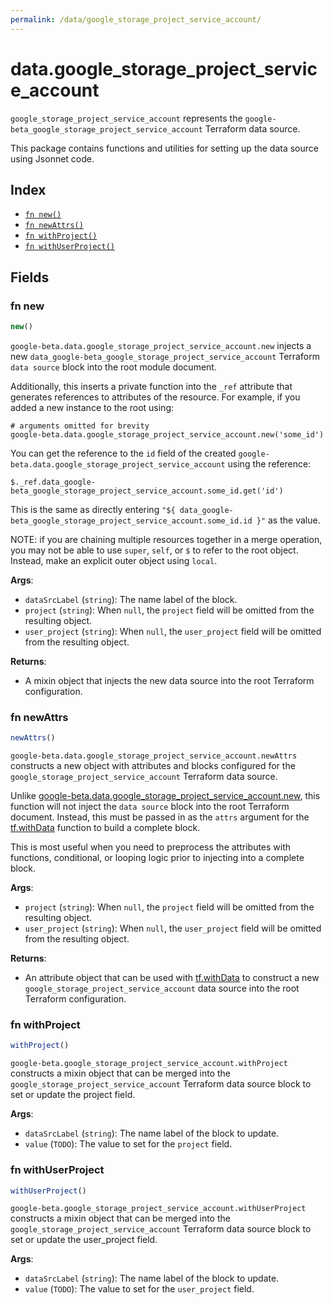 ```yaml
---
permalink: /data/google_storage_project_service_account/
---
```


# data.google_storage_project_service_account

`google_storage_project_service_account` represents the `google-beta_google_storage_project_service_account` Terraform data source.



This package contains functions and utilities for setting up the data source using Jsonnet code.


## Index

* [`fn new()`](#fn-new)
* [`fn newAttrs()`](#fn-newattrs)
* [`fn withProject()`](#fn-withproject)
* [`fn withUserProject()`](#fn-withuserproject)

## Fields

### fn new

```ts
new()
```


`google-beta.data.google_storage_project_service_account.new` injects a new `data_google-beta_google_storage_project_service_account` Terraform `data source`
block into the root module document.

Additionally, this inserts a private function into the `_ref` attribute that generates references to attributes of the
resource. For example, if you added a new instance to the root using:

    # arguments omitted for brevity
    google-beta.data.google_storage_project_service_account.new('some_id')

You can get the reference to the `id` field of the created `google-beta.data.google_storage_project_service_account` using the reference:

    $._ref.data_google-beta_google_storage_project_service_account.some_id.get('id')

This is the same as directly entering `"${ data_google-beta_google_storage_project_service_account.some_id.id }"` as the value.

NOTE: if you are chaining multiple resources together in a merge operation, you may not be able to use `super`, `self`,
or `$` to refer to the root object. Instead, make an explicit outer object using `local`.

**Args**:
  - `dataSrcLabel` (`string`): The name label of the block.
  - `project` (`string`):  When `null`, the `project` field will be omitted from the resulting object.
  - `user_project` (`string`):  When `null`, the `user_project` field will be omitted from the resulting object.

**Returns**:
- A mixin object that injects the new data source into the root Terraform configuration.


### fn newAttrs

```ts
newAttrs()
```


`google-beta.data.google_storage_project_service_account.newAttrs` constructs a new object with attributes and blocks configured for the `google_storage_project_service_account`
Terraform data source.

Unlike [google-beta.data.google_storage_project_service_account.new](#fn-googlestorageprojectserviceaccountnew), this function will not inject the `data source`
block into the root Terraform document. Instead, this must be passed in as the `attrs` argument for the
[tf.withData](https://github.com/tf-libsonnet/core/tree/main/docs#fn-withdata) function to build a complete block.

This is most useful when you need to preprocess the attributes with functions, conditional, or looping logic prior to
injecting into a complete block.

**Args**:
  - `project` (`string`):  When `null`, the `project` field will be omitted from the resulting object.
  - `user_project` (`string`):  When `null`, the `user_project` field will be omitted from the resulting object.

**Returns**:
  - An attribute object that can be used with [tf.withData](https://github.com/tf-libsonnet/core/tree/main/docs#fn-withdata) to construct a new `google_storage_project_service_account` data source into the root Terraform configuration.


### fn withProject

```ts
withProject()
```

`google-beta.google_storage_project_service_account.withProject` constructs a mixin object that can be merged into the `google_storage_project_service_account`
Terraform data source block to set or update the project field.



**Args**:
  - `dataSrcLabel` (`string`): The name label of the block to update.
  - `value` (`TODO`): The value to set for the `project` field.


### fn withUserProject

```ts
withUserProject()
```

`google-beta.google_storage_project_service_account.withUserProject` constructs a mixin object that can be merged into the `google_storage_project_service_account`
Terraform data source block to set or update the user_project field.



**Args**:
  - `dataSrcLabel` (`string`): The name label of the block to update.
  - `value` (`TODO`): The value to set for the `user_project` field.

